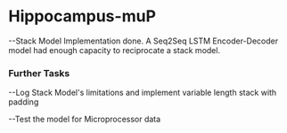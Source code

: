 # Hippocampus-muP

--Stack Model Implementation done. A Seq2Seq LSTM Encoder-Decoder model had enough capacity to reciprocate a stack model. 

### Further Tasks

--Log Stack Model's limitations and implement variable length stack with padding

--Test the model for Microprocessor data




